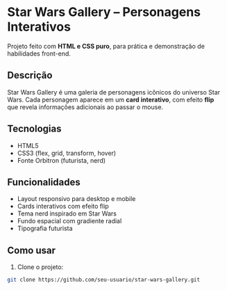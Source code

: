 # Star Wars Gallery – Personagens Interativos

Projeto feito com **HTML e CSS puro**, para prática e demonstração de habilidades front-end. 

## Descrição
Star Wars Gallery é uma galeria de personagens icônicos do universo Star Wars. Cada personagem aparece em um **card interativo**, com efeito **flip** que revela informações adicionais ao passar o mouse.

## Tecnologias
- HTML5
- CSS3 (flex, grid, transform, hover)
- Fonte Orbitron (futurista, nerd)

## Funcionalidades
- Layout responsivo para desktop e mobile
- Cards interativos com efeito flip
- Tema nerd inspirado em Star Wars
- Fundo espacial com gradiente radial
- Tipografia futurista

## Como usar
1. Clone o projeto:
```bash
git clone https://github.com/seu-usuario/star-wars-gallery.git

